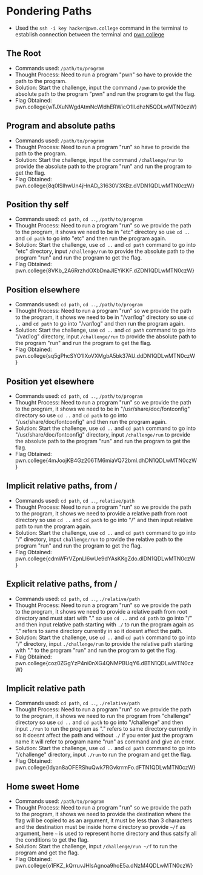 # Pondering Paths  
- Used the `ssh -i key hacker@pwn.college` command in the terminal to establish connection between the terminal and [pwn.college](https://pwn.college/)

## The Root
- Commands used: `/path/to/program`
- Thought Process: Need to run a program "pwn" so have to provide the path to the program.  
- Solution: Start the challenge, input the command `/pwn` to provide the absolute path to the program "pwn" and run the program to get the flag.  
- Flag Obtained: pwn.college{wTJXuNWgdAtmNcWldhERWicO1lI.dhzN5QDLwMTN0czW} 

## Program and absolute paths
- Commands used: `/path/to/program`
- Thought Process: Need to run a program "run" so have to provide the path to the program.  
- Solution: Start the challenge, input the command `/challenge/run` to provide the absolute path to the program "run" and run the program to get the flag.  
- Flag Obtained: pwn.college{8q0lSIhwUn4jHnAD_31630V3XBz.dVDN1QDLwMTN0czW} 

## Position thy self
- Commands used: `cd path`, `cd ..`, `/path/to/program`
- Thought Process: Need to run a program "run" so we provide the path to the program, it shows we need to be in "etc" directory so use `cd ..` and `cd path` to go into "etc" and then run the program again.    
- Solution: Start the challenge, use `cd ..` and `cd path` command to go into "etc" directory, input `/challenge/run` to provide the absolute path to the program "run" and run the program to get the flag.  
- Flag Obtained: pwn.college{8VKb_2A6RrzhdOXbDnaJIEYiKKF.dZDN1QDLwMTN0czW} 

## Position elsewhere
- Commands used: `cd path`, `cd ..`, `/path/to/program`
- Thought Process: Need to run a program "run" so we provide the path to the program, it shows we need to be in "/var/log" directory so use `cd ..` and `cd path` to go into "/var/log" and then run the program again.  
- Solution: Start the challenge, use `cd ..` and `cd path` command to go into "/var/log" directory, input `/challenge/run` to provide the absolute path to the program "run" and run the program to get the flag.  
- Flag Obtained: pwn.college{sq5gPhcSYO1IXoVXMgbA5bk37AU.ddDN1QDLwMTN0czW} 

## Position yet elsewhere
- Commands used:  `cd path`, `cd ..`, `/path/to/program`
- Thought Process: Need to run a program "run" so we provide the path to the program, it shows we need to be in "/usr/share/doc/fontconfig" directory so use `cd ..` and `cd path` to go into "/usr/share/doc/fontconfig" and then run the program again.  
- Solution: Start the challenge, use `cd ..` and `cd path` command to go into "/usr/share/doc/fontconfig" directory, input `/challenge/run` to provide the absolute path to the program "run" and run the program to get the flag.  
- Flag Obtained: pwn.college{4mJoojKB4Gz206TM6miaVQ72bml.dhDN1QDLwMTN0czW} 

## Implicit relative paths, from /
- Commands used: `cd path`, `cd ..`, `relative/path`
- Thought Process: Need to run a program "run" so we provide the path to the program, it shows we need to provide a relative path from root directory so use `cd ..` and `cd path` to go into "/" and then input relative path to run the program again.  
- Solution: Start the challenge, use `cd ..` and `cd path` command to go into "/" directory, input `challenge/run` to provide the relative path to the program "run" and run the program to get the flag.  
- Flag Obtained: pwn.college{cdmWFrVZpnLI6wUe9dYAsKKgZdo.dlDN1QDLwMTN0czW} 

## Explicit relative paths, from /
- Commands used: `cd path`, `cd ..`, `./relative/path`
- Thought Process: Need to run a program "run" so we provide the path to the program, it shows we need to provide a relative path from root directory and must start with "." so use `cd ..` and `cd path` to go into "/" and then input relative path starting with `./` to run the program again as "." refers to same directory currently in so it doesnt affect the path.  
- Solution: Start the challenge, use `cd ..` and `cd path` command to go into "/" directory, input `./challenge/run` to provide the relative path starting with "." to the program "run" and run the program to get the flag.  
- Flag Obtained: pwn.college{coz0ZGgYzP4ni0nXG4QNMPBUqY6.dBTN1QDLwMTN0czW} 

## Implicit relative path
- Commands used: `cd path`, `cd ..`, `./relative/path`
- Thought Process: Need to run a program "run" so we provide the path to the program, it shows we need to run the program from "challenge" directory so use `cd ..` and `cd path` to go into "/challenge" and then input `./run` to run the program as "." refers to same directory currently in so it doesnt affect the path and without `./` if you enter just the program name it will refer to program name "run" as command and give an error.  
- Solution: Start the challenge, use `cd ..` and `cd path` command to go into "/challenge" directory, input `./run` to run the program and get the flag.  
- Flag Obtained: pwn.college{Idyan8aOFERShuQwk7RGvkrrmFo.dFTN1QDLwMTN0czW} 

## Home sweet Home
- Commands used: `/path/to/program`
- Thought Process: Need to run a program "run" so we provide the path to the program, it shows we need to provide the destination where the flag will be copied to as an argument, it must be less than 3 characters and the destination must be inside home directory so provide `~/f` as argument, here `~` is used to represent home directory and thus satsify all the conditions to get the flag.  
- Solution: Start the challenge, input `/challenge/run ~/f` to run the program and get the flag.  
- Flag Obtained: pwn.college{o1FKZ_kQrruvJHIsAgnoa9hoE5a.dNzM4QDLwMTN0czW} 
